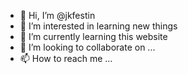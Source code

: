 - 👋 Hi, I’m @jkfestin
- 👀 I’m interested in learning new things 
- 🌱 I’m currently learning this website
- 💞️ I’m looking to collaborate on ...
- 📫 How to reach me ...

<!---
jkfestin/jkfestin is a ✨ special ✨ repository because its `README.md` (this file) appears on your GitHub profile.
You can click the Preview link to take a look at your changes.
--->

